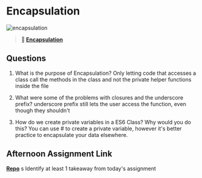 # Encapsulation

![encapsulation](https://bcw.blob.core.windows.net/public/img/journals/5838157482080222)

> **📖 [Encapsulation](https://codeworksacademy.com/fs-student-guide/resources/wk3/02-Encapsulation)**

## Questions

1. What is the purpose of Encapsulation?
Only letting code that accesses a class call the methods in the class and not the private helper functions inside the file

2. What were some of the problems with closures and the underscore prefix?
underscore prefix still lets the user access the function, even though they shouldn't

3. How do we create private variables in a ES6 Class? Why would you do this?
You can use # to create a private variable, however it's better practice to encapsulate your data elsewhere.

## Afternoon Assignment Link

**[Repo](https://github.com/derekhearst/codeworks/tree/master/Week3/d2Vendr)**
s
Identify at least 1 takeaway from today's assignment
